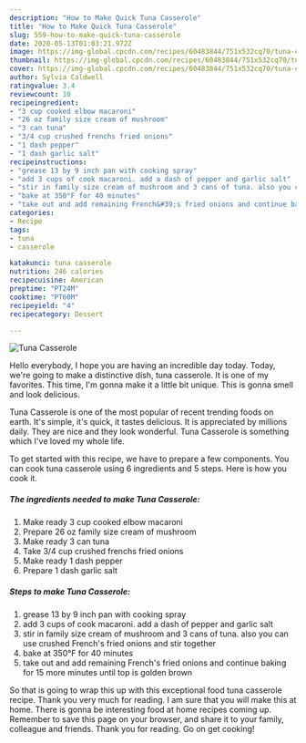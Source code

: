 ```yaml
---
description: "How to Make Quick Tuna Casserole"
title: "How to Make Quick Tuna Casserole"
slug: 559-how-to-make-quick-tuna-casserole
date: 2020-05-13T01:03:21.972Z
image: https://img-global.cpcdn.com/recipes/60483844/751x532cq70/tuna-casserole-recipe-main-photo.jpg
thumbnail: https://img-global.cpcdn.com/recipes/60483844/751x532cq70/tuna-casserole-recipe-main-photo.jpg
cover: https://img-global.cpcdn.com/recipes/60483844/751x532cq70/tuna-casserole-recipe-main-photo.jpg
author: Sylvia Caldwell
ratingvalue: 3.4
reviewcount: 10
recipeingredient:
- "3 cup cooked elbow macaroni"
- "26 oz family size cream of mushroom"
- "3 can tuna"
- "3/4 cup crushed frenchs fried onions"
- "1 dash pepper"
- "1 dash garlic salt"
recipeinstructions:
- "grease 13 by 9 inch pan with cooking spray"
- "add 3 cups of cook macaroni. add a dash of pepper and garlic salt"
- "stir in family size cream of mushroom and 3 cans of tuna. also you can use crushed French&#39;s fried onions and stir together"
- "bake at 350°F for 40 minutes"
- "take out and add remaining French&#39;s fried onions and continue baking for 15 more minutes until top is golden brown"
categories:
- Recipe
tags:
- tuna
- casserole

katakunci: tuna casserole 
nutrition: 246 calories
recipecuisine: American
preptime: "PT24M"
cooktime: "PT60M"
recipeyield: "4"
recipecategory: Dessert

---
```



![Tuna Casserole](https://img-global.cpcdn.com/recipes/60483844/751x532cq70/tuna-casserole-recipe-main-photo.jpg)

Hello everybody, I hope you are having an incredible day today. Today, we're going to make a distinctive dish, tuna casserole. It is one of my favorites. This time, I'm gonna make it a little bit unique. This is gonna smell and look delicious.

Tuna Casserole is one of the most popular of recent trending foods on earth. It's simple, it's quick, it tastes delicious. It is appreciated by millions daily. They are nice and they look wonderful. Tuna Casserole is something which I've loved my whole life.




To get started with this recipe, we have to prepare a few components. You can cook tuna casserole using 6 ingredients and 5 steps. Here is how you cook it.

<!--inarticleads1-->

##### The ingredients needed to make Tuna Casserole:

1. Make ready 3 cup cooked elbow macaroni
1. Prepare 26 oz family size cream of mushroom
1. Make ready 3 can tuna
1. Take 3/4 cup crushed frenchs fried onions
1. Make ready 1 dash pepper
1. Prepare 1 dash garlic salt




<!--inarticleads2-->

##### Steps to make Tuna Casserole:

1. grease 13 by 9 inch pan with cooking spray
1. add 3 cups of cook macaroni. add a dash of pepper and garlic salt
1. stir in family size cream of mushroom and 3 cans of tuna. also you can use crushed French&#39;s fried onions and stir together
1. bake at 350°F for 40 minutes
1. take out and add remaining French&#39;s fried onions and continue baking for 15 more minutes until top is golden brown




So that is going to wrap this up with this exceptional food tuna casserole recipe. Thank you very much for reading. I am sure that you will make this at home. There is gonna be interesting food at home recipes coming up. Remember to save this page on your browser, and share it to your family, colleague and friends. Thank you for reading. Go on get cooking!

